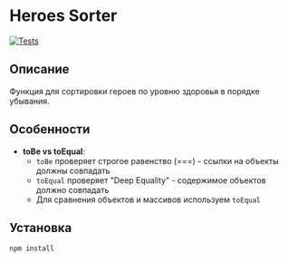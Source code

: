 # Heroes Sorter

[![Tests](https://github.com/maxamuz/health-indicator/actions/workflows/tests.yml/badge.svg)](https://github.com/maxamuz/heroes-sorter/actions)

## Описание

Функция для сортировки героев по уровню здоровья в порядке убывания.

## Особенности

- **toBe vs toEqual**: 
  - `toBe` проверяет строгое равенство (===) - ссылки на объекты должны совпадать
  - `toEqual` проверяет "Deep Equality" - содержимое объектов должно совпадать
  - Для сравнения объектов и массивов используем `toEqual`

## Установка

```bash
npm install